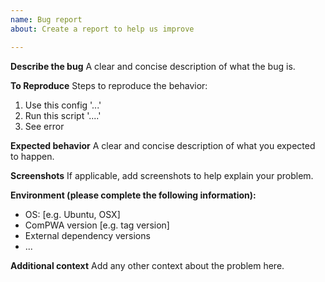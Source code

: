 ```yaml
---
name: Bug report
about: Create a report to help us improve

---
```


**Describe the bug**
A clear and concise description of what the bug is.

**To Reproduce**
Steps to reproduce the behavior:
1. Use this config '...'
2. Run this script '....'
3. See error

**Expected behavior**
A clear and concise description of what you expected to happen.

**Screenshots**
If applicable, add screenshots to help explain your problem.

**Environment (please complete the following information):**
 - OS: [e.g. Ubuntu, OSX]
 - ComPWA version [e.g. tag version]
 - External dependency versions
 - ...

**Additional context**
Add any other context about the problem here.
